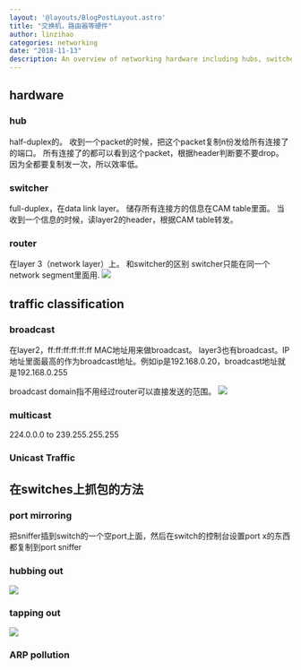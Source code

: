 ```yaml
---
layout: '@layouts/BlogPostLayout.astro'
title: "交换机，路由器等硬件"
author: linzihao
categories: networking
date: "2018-11-13"
description: An overview of networking hardware including hubs, switches, and routers, along with traffic classification and packet capture techniques. This post explores the differences between these devices, their roles in network communication, and methods for monitoring network traffic.
---
```


## hardware
### hub
half-duplex的。
收到一个packet的时候，把这个packet复制n份发给所有连接了的端口。
所有连接了的都可以看到这个packet，根据header判断要不要drop。
因为全都要复制发一次，所以效率低。

### switcher
full-duplex，在data link layer。
储存所有连接方的信息在CAM table里面。
当收到一个信息的时候，读layer2的header，根据CAM table转发。

### router
在layer 3（network layer）上。
和switcher的区别
switcher只能在同一个network segment里面用.
![](https://i.imgur.com/3H8uSt6.png)

## traffic classification
### broadcast
在layer2，ff:ff:ff:ff:ff:ff MAC地址用来做broadcast。
layer3也有broadcast。IP地址里面最高的作为broadcast地址。例如ip是192.168.0.20，broadcast地址就是192.168.0.255

broadcast domain指不用经过router可以直接发送的范围。
![](https://i.imgur.com/QldtrdF.png)

### multicast
224.0.0.0 to 239.255.255.255

### Unicast Traffic

## 在switches上抓包的方法
### port mirroring
把sniffer插到switch的一个空port上面，然后在switch的控制台设置port x的东西都复制到port sniffer

### hubbing out
![](https://i.imgur.com/Bcot1oR.png)

### tapping out
![](https://i.imgur.com/XQz7cu1.png)

### ARP pollution